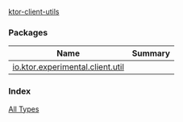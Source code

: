 [ktor-client-utils](./index.md)

### Packages

| Name | Summary |
|---|---|
| [io.ktor.experimental.client.util](io.ktor.experimental.client.util/index.md) |  |

### Index

[All Types](alltypes/index.md)